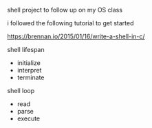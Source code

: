 
shell project to follow up on my OS class

i followed the following tutorial to get started

https://brennan.io/2015/01/16/write-a-shell-in-c/

shell lifespan

- initialize
- interpret
- terminate


shell loop
- read
- parse
- execute